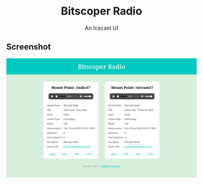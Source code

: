 <div align="center">

# Bitscoper Radio

An Icecast UI

</div>

## Screenshot

<div align="center">

![Screenshot](ScreenShot.png)

</div>
